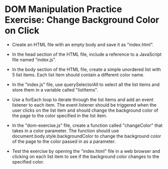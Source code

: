 # DOM Manipulation Practice Exercise: Change Background Color on Click

- Create an HTML file with an empty body and save it as "index.html".

- In the head section of the HTML file, include a reference to a JavaScript file named "index.js".

- In the body section of the HTML file, create a simple unordered list with 5 list items. Each list item should contain a different color name.

- In the "index.js" file, use querySelectorAll to select all the list items and store them in a variable called "listItems".

- Use a forEach loop to iterate through the list items and add an event listener to each item. The event listener should be triggered when the user clicks on the list item and should change the background color of the page to the color specified in the list item.

- In the "dom-exercise.js" file, create a function called "changeColor" that takes in a color parameter. The function should use document.body.style.backgroundColor to change the background color of the page to the color passed in as a parameter.

- Test the exercise by opening the "index.html" file in a web browser and clicking on each list item to see if the background color changes to the specified color.
